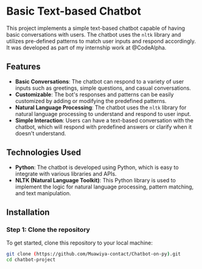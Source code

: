 # Basic Text-based Chatbot

This project implements a simple text-based chatbot capable of having basic conversations with users. The chatbot uses the `nltk` library and utilizes pre-defined patterns to match user inputs and respond accordingly. It was developed as part of my internship work at @CodeAlpha.

## Features

- **Basic Conversations**: The chatbot can respond to a variety of user inputs such as greetings, simple questions, and casual conversations.
- **Customizable**: The bot's responses and patterns can be easily customized by adding or modifying the predefined patterns.
- **Natural Language Processing**: The chatbot uses the `nltk` library for natural language processing to understand and respond to user input.
- **Simple Interaction**: Users can have a text-based conversation with the chatbot, which will respond with predefined answers or clarify when it doesn't understand.

## Technologies Used

- **Python**: The chatbot is developed using Python, which is easy to integrate with various libraries and APIs.
- **NLTK (Natural Language Toolkit)**: This Python library is used to implement the logic for natural language processing, pattern matching, and text manipulation.

## Installation

### Step 1: Clone the repository

To get started, clone this repository to your local machine:

```bash
git clone (https://github.com/Muawiya-contact/Chatbot-on-py).git
cd chatbot-project
